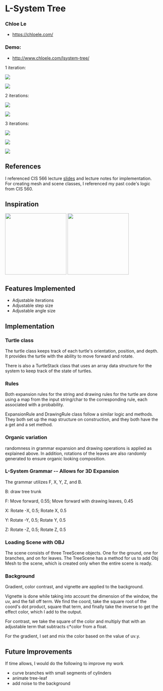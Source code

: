 # L-System Tree

### Chloe Le
- https://chloele.com/

### Demo: 
- http://www.chloele.com/lsystem-tree/

1 iteration: 

![](demos/1demo1.png) 

![](demos/1demo2.png) 

2 iterations: 

![](demos/2demo1.png) 

![](demos/2demo2.png) 

3 iterations: 

![](demos/3demo1.png) 

![](demos/3demo2.png) 

![](demos/3demo3.png) 


## References

I referenced CIS 566 lecture [slides](https://cis700-procedural-graphics.github.io/files/lsystems_1_31_17.pdf) and lecture notes for implementation. 
For creating mesh and scene classes, I referenced my past code's logic from CIS 560. 

## Inspiration
<img src="https://immediateentourage.com/ie2/wp-content/uploads/2016/07/IE-skinny-tree.png" height = "200">
<img src = "https://store.speedtree.com/site-assets/uploads/store-images/white_oak_sapling_opacity.jpg" width = "200" height = "200">

## Features Implemented
- Adjustable iterations
- Adjustable step size 
- Adjustable angle size

## Implementation

### Turtle class
The turtle class keeps track of each turtle's orientation, position, and depth. It provides the turtle with the ability to move forward and rotate. 

There is also a TurtleStack class that uses an array data structure for the system to keep track of the state of turtles. 

### Rules

Both expansion rules for the string and drawing rules for the turtle are done using a map from the input string/char to the corresponding rule, each associated with a probability. 

ExpansionRule and DrawingRule class follow a similar logic and methods. They both set up the map structure on construction, and they both have the a get and a set method. 

### Organic variation 
randomness in grammar expansion and drawing operations is applied as explained above. In addition, rotations of the leaves are also randomly generated to ensure organic looking composition.

### L-System Grammar -- Allows for 3D Expansion
 
The grammar utilizes F, X, Y, Z, and B. 

B: draw tree trunk 

F: Move forward, 0.55; Move forward with drawing leaves, 0.45

X: Rotate -X, 0.5; Rotate X, 0.5
    
Y: Rotate -Y, 0.5; Rotate Y, 0.5

Z: Rotate -Z, 0.5; Rotate Z, 0.5


### Loading Scene with OBJ 
The scene consists of three TreeScene objects. One for the ground, one for branches, and on for leaves. The TreeScene has a method for us to add Obj Mesh to the scene, which is created only when the entire scene is ready. 


### Background

Gradient, color contrast, and vignette are applied to the background.

Vignette is done while taking into account the dimension of the window, the uv, and the fall off term. We find the coord, take the square root of the coord's dot product, square that term, and finally take the inverse to get the effect color, which I add to the output.

For contrast, we take the square of the color and multiply that with an adjustable term that subtracts c*color from a float.

For the gradient, I set and mix the color based on the value of uv.y. 


## Future Improvements
If time allows, I would do the following to improve my work
 - curve branches with small segments of cylinders 
 - animate tree-leaf
 - add noise to the background 
